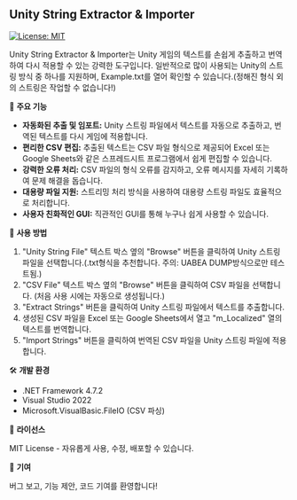 ## Unity String Extractor & Importer

[![License: MIT](https://img.shields.io/badge/License-MIT-yellow.svg)](https://opensource.org/licenses/MIT)

Unity String Extractor & Importer는 Unity 게임의 텍스트를 손쉽게 추출하고 번역하여 다시 적용할 수 있는 강력한 도구입니다. 
일반적으로 많이 사용되는 Unity의 스트링 방식 중 하나를 지원하며, Example.txt를 열어 확인할 수 있습니다.(정해진 형식 외의 스트링은 작업할 수 없습니다!)

🚀 **주요 기능**

* **자동화된 추출 및 임포트:** Unity 스트링 파일에서 텍스트를 자동으로 추출하고, 번역된 텍스트를 다시 게임에 적용합니다. 
* **편리한 CSV 편집:** 추출된 텍스트는 CSV 파일 형식으로 제공되어 Excel 또는 Google Sheets와 같은 스프레드시트 프로그램에서 쉽게 편집할 수 있습니다.
* **강력한 오류 처리:** CSV 파일의 형식 오류를 감지하고, 오류 메시지를 자세히 기록하여 문제 해결을 돕습니다.
* **대용량 파일 지원:** 스트리밍 처리 방식을 사용하여 대용량 스트링 파일도 효율적으로 처리합니다.
* **사용자 친화적인 GUI:** 직관적인 GUI를 통해 누구나 쉽게 사용할 수 있습니다.

🧰 **사용 방법**

1. "Unity String File" 텍스트 박스 옆의 "Browse" 버튼을 클릭하여 Unity 스트링 파일을 선택합니다.(.txt형식을 추천합니다. 주의: UABEA DUMP방식으로만 테스트됨.)
2. "CSV File" 텍스트 박스 옆의 "Browse" 버튼을 클릭하여 CSV 파일을 선택합니다. (처음 사용 시에는 자동으로 생성됩니다.)
3. "Extract Strings" 버튼을 클릭하여 Unity 스트링 파일에서 텍스트를 추출합니다.
4. 생성된 CSV 파일을 Excel 또는 Google Sheets에서 열고 "m_Localized" 열의 텍스트를 번역합니다.
5. "Import Strings" 버튼을 클릭하여 번역된 CSV 파일을 Unity 스트링 파일에 적용합니다.

🛠️ **개발 환경**

* .NET Framework 4.7.2
* Visual Studio 2022
* Microsoft.VisualBasic.FileIO (CSV 파싱)

📄 **라이선스**

MIT License - 자유롭게 사용, 수정, 배포할 수 있습니다.

🙌 **기여**

버그 보고, 기능 제안, 코드 기여를 환영합니다!
